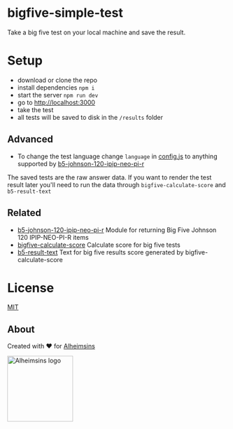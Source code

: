 # bigfive-simple-test

Take a big five test on your local machine and save the result.

# Setup

- download or clone the repo
- install dependencies `npm i`
- start the server `npm run dev`
- go to [http://localhost:3000](http://localhost:3000)
- take the test
- all tests will be saved to disk in the `/results` folder

## Advanced

- To change the test language change `language` in [config.js](config.js) to anything supported by [b5-johnson-120-ipip-neo-pi-r](https://github.com/Alheimsins/b5-johnson-120-ipip-neo-pi-r#supported-languages)

The saved tests are the raw answer data.
If you want to render the test result later you'll need to run the data through `bigfive-calculate-score` and `b5-result-text`

## Related

- [b5-johnson-120-ipip-neo-pi-r](https://github.com/Alheimsins/b5-johnson-120-ipip-neo-pi-r) Module for returning Big Five Johnson 120 IPIP-NEO-PI-R items
- [bigfive-calculate-score](https://github.com/Alheimsins/bigfive-calculate-score) Calculate score for big five tests
- [b5-result-text](https://github.com/Alheimsins/b5-result-text) Text for big five results score generated by bigfive-calculate-score

# License

[MIT](LICENSE)

## About

Created with ❤ for [Alheimsins](https://alheimsins.net)

<img src="https://image.ibb.co/dPH08G/logo_black.png" alt="Alheimsins logo" height="150px" width="150px" />